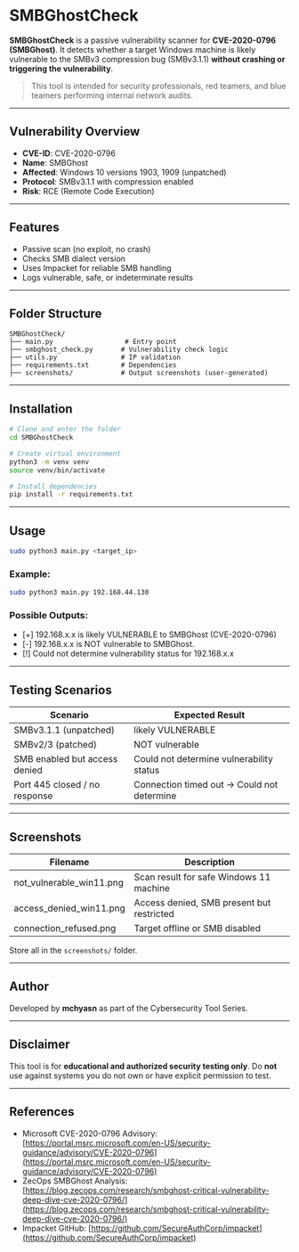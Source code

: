 # SMBGhostCheck

**SMBGhostCheck** is a passive vulnerability scanner for **CVE-2020-0796 (SMBGhost)**. It detects whether a target Windows machine is likely vulnerable to the SMBv3 compression bug (SMBv3.1.1) **without crashing or triggering the vulnerability**.

> This tool is intended for security professionals, red teamers, and blue teamers performing internal network audits.

---

## Vulnerability Overview

* **CVE-ID**: CVE-2020-0796
* **Name**: SMBGhost
* **Affected**: Windows 10 versions 1903, 1909 (unpatched)
* **Protocol**: SMBv3.1.1 with compression enabled
* **Risk**: RCE (Remote Code Execution)

---

## Features

* Passive scan (no exploit, no crash)
* Checks SMB dialect version
* Uses Impacket for reliable SMB handling
* Logs vulnerable, safe, or indeterminate results

---

## Folder Structure

```
SMBGhostCheck/
├── main.py                  # Entry point
├── smbghost_check.py       # Vulnerability check logic
├── utils.py                # IP validation
├── requirements.txt        # Dependencies
├── screenshots/            # Output screenshots (user-generated)
```

---

## Installation

```bash
# Clone and enter the folder
cd SMBGhostCheck

# Create virtual environment
python3 -m venv venv
source venv/bin/activate

# Install dependencies
pip install -r requirements.txt
```

---

## Usage

```bash
sudo python3 main.py <target_ip>
```

### Example:

```bash
sudo python3 main.py 192.168.44.130
```

### Possible Outputs:

* \[+] 192.168.x.x is likely VULNERABLE to SMBGhost (CVE-2020-0796)
* \[-] 192.168.x.x is NOT vulnerable to SMBGhost.
* \[!] Could not determine vulnerability status for 192.168.x.x

---

## Testing Scenarios

| Scenario                      | Expected Result                             |
| ----------------------------- | ------------------------------------------- |
| SMBv3.1.1 (unpatched)         | likely VULNERABLE                           |
| SMBv2/3 (patched)             | NOT vulnerable                              |
| SMB enabled but access denied | Could not determine vulnerability status    |
| Port 445 closed / no response | Connection timed out -> Could not determine |

---

## Screenshots

| Filename                   | Description                               |
| -------------------------- | ----------------------------------------- |
| not\_vulnerable\_win11.png | Scan result for safe Windows 11 machine   |
| access\_denied\_win11.png  | Access denied, SMB present but restricted |
| connection\_refused.png    | Target offline or SMB disabled            |

Store all in the `screenshots/` folder.

---

## Author

Developed by **mchyasn** as part of the Cybersecurity Tool Series.

---

## Disclaimer

This tool is for **educational and authorized security testing only**. Do **not** use against systems you do not own or have explicit permission to test.

---

## References

* Microsoft CVE-2020-0796 Advisory: [https://portal.msrc.microsoft.com/en-US/security-guidance/advisory/CVE-2020-0796](https://portal.msrc.microsoft.com/en-US/security-guidance/advisory/CVE-2020-0796)
* ZecOps SMBGhost Analysis: [https://blog.zecops.com/research/smbghost-critical-vulnerability-deep-dive-cve-2020-0796/](https://blog.zecops.com/research/smbghost-critical-vulnerability-deep-dive-cve-2020-0796/)
* Impacket GitHub: [https://github.com/SecureAuthCorp/impacket](https://github.com/SecureAuthCorp/impacket)
